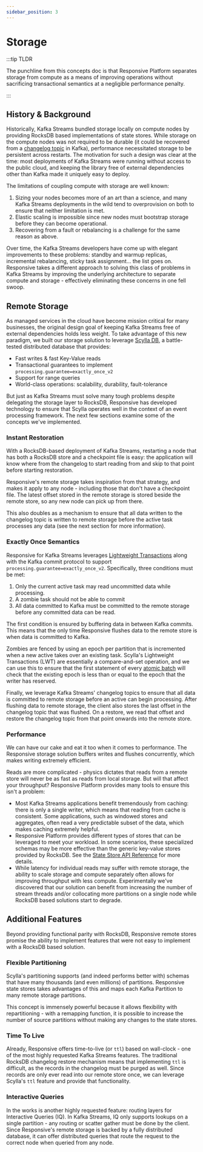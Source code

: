 ```yaml
---
sidebar_position: 3
---
```


# Storage

:::tip TLDR

The punchline from this concepts doc is that Responsive Platform separates
storage from compute as a means of improving operations without sacrificing
transactional semantics at a negligible performance penalty.

:::

## History & Background

Historically, Kafka Streams bundled storage locally on compute nodes by
providing RocksDB based implementations of state stores. While storage on the
compute nodes was not required to be durable (it could be recovered from
a [changelog topic](https://developer.confluent.io/courses/kafka-streams/stateful-fault-tolerance/)
in Kafka), performance necessitated storage to be persistent across restarts.
The motivation for such a design was clear at the time: most deployments of
Kafka Streams were running without access to the public cloud, and keeping
the library free of external dependencies other than Kafka made it uniquely
easy to deploy.

The limitations of coupling compute with storage are well known: 
1. Sizing your nodes becomes more of an art than a science, and many Kafka
   Streams deployments in the wild tend to overprovision on both to ensure
   that neither limitation is met.
1. Elastic scaling is impossible since new nodes must bootstrap storage before 
   they can become operational.
1. Recovering from a fault or rebalancing is a challenge for the same reason
   as above.

Over time, the Kafka Streams developers have come up with elegant improvements
to these problems: standby and warmup replicas, incremental rebalancing, sticky 
task assignment... the list goes on.  Responsive takes a different approach to 
solving this class of problems in Kafka Streams by improving the underlying 
architecture to separate compute and storage - effectively eliminating these 
concerns in one fell swoop.

## Remote Storage

As managed services in the cloud have become mission critical for many 
businesses, the original design goal of keeping Kafka Streams free of external 
dependencies holds less weight. To take advantage of this new paradigm, we 
built our storage solution to leverage [Scylla DB](https://github.com/scylladb/scylladb), 
a battle-tested distributed database that provides:

- Fast writes & fast Key-Value reads
- Transactional guarantees to implement `processing.guarantee=exactly_once_v2`
- Support for range queries
- World-class operations: scalability, durability, fault-tolerance

But just as Kafka Streams must solve many tough problems despite delegating
the storage layer to RocksDB, Responsive has developed technology to ensure
that Scylla operates well in the context of an event processing framework. The
next few sections examine some of the concepts we've implemented.

### Instant Restoration

With a RocksDB-based deployment of Kafka Streams, restarting a node that has
both a RocksDB store and a checkpoint file is easy: the application will know
where from the changelog to start reading from and skip to that point before
starting restoration.

Responsive's remote storage takes inspiration from that strategy, and makes
it apply to any node - including those that don't have a checkpoint file. 
The latest offset stored in the remote storage is stored beside the remote
store, so any new node can pick up from there. 

This also doubles as a mechanism to ensure that all data written to the
changelog topic is written to remote storage before the active task processes
any data (see the next section for more information).


### Exactly Once Semantics

Responsive for Kafka Streams leverages [Lightweight Transactions](https://opensource.docs.scylladb.com/stable/using-scylla/lwt.html)
along with the Kafka commit protocol to support `processing.guarantee=exactly_once_v2`.
Specifically, three conditions must be met:

1. Only the current active task may read uncommitted data while processing.
1. A zombie task should not be able to commit 
1. All data committed to Kafka must be committed to the remote storage before 
   any committed data can be read.

The first condition is ensured by buffering data in between Kafka commits. This
means that the only time Responsive flushes data to the remote store is when
data is committed to Kafka.

Zombies are fenced by using an epoch per partition that is incremented when 
a new active takes over an existing task.  Scylla's Lightweight Transactions 
(LWT) are essentially a compare-and-set operation, and we can use this to 
ensure that the first statement of every 
[atomic batch](https://docs.datastax.com/en/dse/6.7/cql/cql/cql_using/useBatch.html)
will check that the existing epoch is less than or equal to the epoch that
the writer has reserved.

Finally, we leverage Kafka Streams' changelog topics to ensure that all data
is committed to remote storage before an active can begin processing. After
flushing data to remote storage, the client also stores the last offset in
the changelog topic that was flushed. On a restore, we read that offset and
restore the changelog topic from that point onwards into the remote store.

### Performance

We can have our cake and eat it too when it comes to performance. The
Responsive storage solution buffers writes and flushes concurrently, which
makes writing extremely efficient. 

Reads are more complicated - physics dictates that reads from a remote store
will never be as fast as reads from local storage. But will that affect your 
throughput? Responsive Platform provides many tools to ensure this isn't a 
problem:

- Most Kafka Streams applications benefit tremendously from caching: there is
  only a single writer, which means that reading from cache is consistent. 
  Some applications, such as windowed stores and aggregates, often read a
  very predictable subset of the data, which makes caching extremely helpful.
- Responsive Platform provides different types of stores that can be leveraged
  to meet your workload. In some scenarios, these specialized schemas may be
  more effective than the generic key-value stores provided by RocksDB. See
  the [State Store API Reference](../reference/state-stores) for more details.
- While latency for individual reads may suffer with remote storage, the
  ability to scale storage and compute separately often allows for improving
  throughput with less compute. Experimentally we've discovered that our
  solution can benefit from increasing the number of stream threads and/or
  collocating more partitions on a single node while RocksDB based solutions
  start to degrade.

## Additional Features

Beyond providing functional parity with RocksDB, Responsive remote stores
promise the ability to implement features that were not easy to implement
with a RocksDB based solution.

### Flexible Partitioning

Scylla's partitioning supports (and indeed performs better with) schemas that
have many thousands (and even millions) of partitions. Responsive state stores
takes advantages of this and maps each Kafka Partition to many remote storage
partitions.

This concept is immensely powerful because it allows flexibility with
repartitioning - with a remapping function, it is possible to increase the
number of source partitions without making any changes to the state stores.

### Time To Live

Already, Responsive offers time-to-live (or `ttl`) based on wall-clock - one
of the most highly requested Kafka Streams features. The traditional RocksDB
changelog restore mechanism means that implementing `ttl` is difficult, as
the records in the changelog must be purged as well. Since records are only
ever read into our remote store once, we can leverage Scylla's `ttl` feature
and provide that functionality.

### Interactive Queries

In the works is another highly requested feature: routing layers for 
Interactive Queries (IQ). In Kafka Streams, IQ only supports lookups on a
single partition - any routing or scatter gather must be done by the client.
Since Responsive's remote storage is backed by a fully distributed database,
it can offer distributed queries that route the request to the correct node
when queried from any node.
